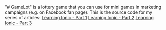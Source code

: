 "# GameLot" is a lottery game that you can use for mini games in marketing campaigns (e.g. on Facebook fan page).
This is the source code for my series of articles:
[Learning Ionic - Part 1](https://vivavivugeek.blogspot.com/2018/10/learning-ionic-4-part-1.html)
[Learning Ionic - Part 2](https://vivavivugeek.blogspot.com/2019/03/learning-ionic-4-part-2.html)
[Learning Ionic - Part 3](https://vivavivugeek.blogspot.com/2019/03/learning-ionic-4-part-3.html)

